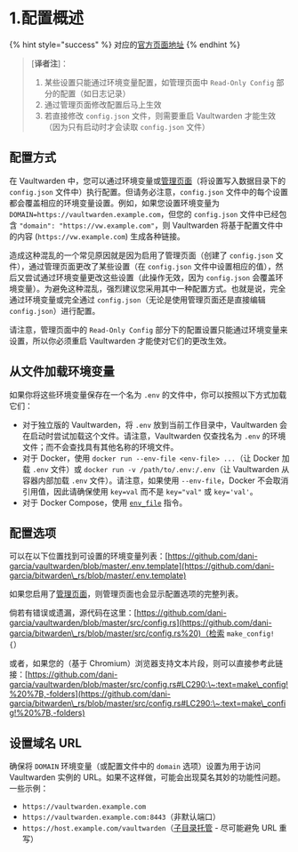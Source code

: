 # 1.配置概述

{% hint style="success" %}
对应的[官方页面地址](https://github.com/dani-garcia/vaultwarden/wiki/Configuration-overview)
{% endhint %}

> \[**译者注**]：
>
> 1. 某些设置只能通过环境变量配置，如管理页面中 `Read-Only Config` 部分的配置（如日志记录）
> 2. 通过管理页面修改配置后马上生效
> 3. 若直接修改 `config.json` 文件，则需要重启 Vaultwarden 才能生效（因为只有启动时才会读取 `config.json` 文件）

## 配置方式 <a href="#configuration-methods" id="configuration-methods"></a>

在 Vaultwarden 中，您可以通过环境变量或[管理页面](enabling-admin-page.md)（将设置写入数据目录下的 `config.json` 文件中）执行配置。但请务必注意，`config.json` 文件中的每个设置都会覆盖相应的环境变量设置。例如，如果您设置环境变量为 `DOMAIN=https://vaultwarden.example.com`，但您的 `config.json` 文件中已经包含 `"domain": "https://vw.example.com"`，则 Vaultwarden 将基于配置文件中的内容 (`https://vw.example.com`) 生成各种链接。

造成这种混乱的一个常见原因就是因为启用了管理页面（创建了 `config.json` 文件），通过管理页面更改了某些设置（在 `config.json` 文件中设置相应的值），然后又尝试通过环境变量更改这些设置（此操作无效，因为 `config.json` 会覆盖环境变量）。为避免这种混乱，强烈建议您采用其中一种配置方式。也就是说，完全通过环境变量或完全通过 `config.json`（无论是使用管理页面还是直接编辑 `config.json`）进行配置。

请注意，管理页面中的 `Read-Only Config` 部分下的配置设置只能通过环境变量来设置，所以你必须重启 Vaultwarden 才能使对它们的更改生效。

## 从文件加载环境变量 <a href="#loading-environment-variables-from-a-file" id="loading-environment-variables-from-a-file"></a>

如果你将这些环境变量保存在一个名为 `.env` 的文件中，你可以按照以下方式加载它们：

* 对于独立版的 Vaultwarden，将 `.env` 放到当前工作目录中，Vaultwarden 会在启动时尝试加载这个文件。请注意，Vaultwarden 仅查找名为 `.env` 的环境文件；而不会查找具有其他名称的环境文件。
* 对于 Docker，使用 `docker run --env-file <env-file> ...`（让 Docker 加载 `.env` 文件）或 `docker run -v /path/to/.env:/.env`（让 Vaultwarden 从容器内部加载 `.env` 文件）。请注意，如果使用 `--env-file`，Docker 不会取消引用值，因此请确保使用 `key=val` 而不是 `key="val"` 或 `key='val'`。
* 对于 Docker Compose，使用 [`env_file`](https://docs.docker.com/compose/environment-variables/#the-env\_file-configuration-option) 指令。

## 配置选项 <a href="#configuration-options" id="configuration-options"></a>

可以在以下位置找到可设置的环境变量列表：[https://github.com/dani-garcia/vaultwarden/blob/master/.env.template](https://github.com/dani-garcia/bitwarden\_rs/blob/master/.env.template)

如果您启用了[管理页面](enabling-admin-page.md)，则管理页面也会显示配置选项的完整列表。

倘若有错误或遗漏，源代码在这里：[https://github.com/dani-garcia/vaultwarden/blob/master/src/config.rs](https://github.com/dani-garcia/bitwarden\_rs/blob/master/src/config.rs%20)（检索 `make_config! {`）

或者，如果您的（基于 Chromium）浏览器支持文本片段，则可以直接参考此链接：[https://github.com/dani-garcia/vaultwarden/blob/master/src/config.rs#LC290:\~:text=make\_config!%20%7B,-folders](https://github.com/dani-garcia/bitwarden\_rs/blob/master/src/config.rs#LC290:\~:text=make\_config!%20%7B,-folders)

## 设置域名 URL <a href="#setting-the-domain-url" id="setting-the-domain-url"></a>

确保将 `DOMAIN` 环境变量（或配置文件中的 `domain` 选项）设置为用于访问 Vaultwarden 实例的 URL。如果不这样做，可能会出现莫名其妙的功能性问题。一些示例：

* `https://vaultwarden.example.com`
* `https://vaultwarden.example.com:8443`（非默认端口）
* `https://host.example.com/vaultwarden`（[子目录托管](using-an-alternate-base-dir-subdir-subpath.md) - 尽可能避免 URL 重写）
